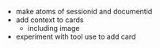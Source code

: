 - make atoms of sessionid and documentid
- add context to cards
  - including image
- experiment with tool use to add card
